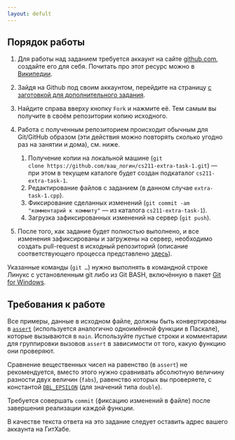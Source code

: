 ```yaml
---
layout: defult
---
```


[//]: <> ( assignment id: 7097 )

## Порядок работы

1.  Для работы над заданием требуется аккаунт на сайте [github.com](https://github.com), 
	создайте его для себя. Почитать про этот ресурс можно в
	[Википедии](https://ru.wikipedia.org/wiki/GitHub).
	
2.  Зайдя на Github под своим аккаунтом, перейдите на страницу 
	[с заготовкой для дополнительного задания](https://github.com/ulysses4ever/cs211-extra-task-1).
	
3.  Найдите справа вверху кнопку `Fork` и нажмите её. 
	Тем самым вы получите в своём репозитории копию исходного.
	
4.  Работа с полученным репозиторием происходит обычным для Git/GitHub 
	образом (эти действия можно повторять сколько угодно раз на занятии
	и дома), см. ниже.

	1.  Получение копии на локальной машине 
	(`git clone https://github.com/ваш_логин/cs211-extra-task-1.git`) 
	— при этом в текущем каталоге будет создан подкаталог `cs211-extra-task-1`.
    2.  Редактирование файлов с заданием (в данном случае `extra-task-1.cpp`).
    3.  Фиксирование сделанных изменений
		(`git commit -am "комментарий к коммиту"` — из каталога `cs211-extra-task-1`).
    4.  Загрузка зафиксированных изменений на сервер (`git push`).
    
5.  После того, как задание будет полностью выполнено, и все изменения 
	зафиксированы и загружены на сервер, необходимо создать pull-request 
	в исходный репозиторий 
	(описание соответствующего процесса представлено
	[здесь](http://habrahabr.ru/post/125999/)).

Указанные команды (`git …`) нужно выполнять в командной строке Линукс с 
установленным git либо из Git BASH, включённую в пакет
[Git for Windows](http://msysgit.github.io/).

## Требования к работе

Все примеры, данные в исходном файле, должны быть конвертированы в
[`assert`](http://www.cplusplus.com/reference/cassert/assert/) 
(используется аналогично одноимённой функции в Паскале), которые 
вызываются в `main`. Используйте пустые строки и комментарии для группировки
вызовов `assert` в зависимости от того, какую функцию они проверяют.

Сравнение 
вещественных чисел на равенство (в `assert`) не рекомендуется, вместо этого нужно 
сравнивать абсолютную величину разности двух величин (`fabs`), равенство которых 
вы проверяете, с константой
[`DBL_EPSILON`](http://www.cplusplus.com/reference/cfloat/) (для значений
типа `double`).

Требуется совершать `commit` (фиксацию изменений в файле) после завершения 
реализации каждой функции.

В качестве текста ответа на это задание следует оставить
адрес вашего аккаунта на ГитХабе.
